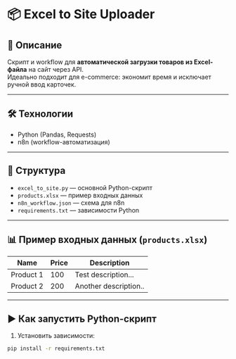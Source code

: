 # 📦 Excel to Site Uploader

## 🚀 Описание
Скрипт и workflow для **автоматической загрузки товаров из Excel-файла** на сайт через API.  
Идеально подходит для e-commerce: экономит время и исключает ручной ввод карточек.

---

## 🛠 Технологии
- Python (Pandas, Requests)
- n8n (workflow-автоматизация)

---

## 📂 Структура
- `excel_to_site.py` — основной Python-скрипт
- `products.xlsx` — пример входных данных
- `n8n_workflow.json` — схема для n8n
- `requirements.txt` — зависимости Python

---

## 📊 Пример входных данных (`products.xlsx`)
| Name       | Price | Description           |
|------------|-------|-----------------------|
| Product 1  | 100   | Test description...   |
| Product 2  | 200   | Another description.. |

---

## ▶ Как запустить Python-скрипт

1. Установить зависимости:
```bash
pip install -r requirements.txt
